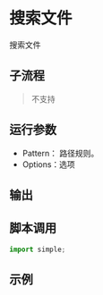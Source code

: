 # 搜索文件 
搜索文件

## 子流程
> 不支持


## 运行参数

* Pattern： 路径规则。
* Options：选项


## 输出

    


## 脚本调用

```python
import simple;

```

## 示例